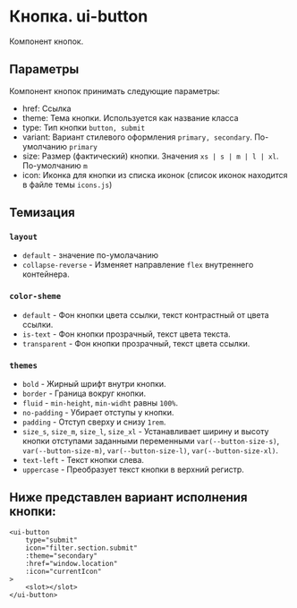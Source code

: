 # Кнопка. ui-button
Компонент кнопок.

## Параметры

Компонент кнопок принимать следующие параметры:
 - href: Ссылка
 - theme: Тема кнопки. Используется как название класса
 - type: Тип кнопки `button, submit`
 - variant: Вариант стилевого оформления `primary, secondary`. По-умолчанию `primary`
 - size: Размер (фактический) кнопки. Значения `xs | s | m | l | xl`. По-умолчанию `m`
 - icon: Иконка для кнопки из списка иконок (список иконок находится в файле темы `icons.js`)

## Темизация

### `layout`

* `default` - значение по-умолачанию
* `collapse-reverse` - Изменяет направление `flex` внутреннего контейнера.

### `color-sheme`

* `default` - Фон кнопки цвета ссылки, текст контрастный от цвета ссылки.
* `is-text` - Фон кнопки прозрачный, текст цвета текста.
* `transparent` - Фон кнопки прозрачный, текст цвета ссылки.

### `themes`
* `bold` - Жирный шрифт внутри кнопки.
* `border` - Граница вокруг кнопки.
* `fluid` - `min-height`, `min-widht` равны `100%`.
* `no-padding` - Убирает отступы у кнопки.
* `padding` - Отступ сверху и снизу `1rem`.
* `size_s`, `size_m`, `size_l`, `size_xl` - Устанавливает ширину и высоту кнопки отступами заданными переменными `var(--button-size-s)`, `var(--button-size-m)`, `var(--button-size-l)`, `var(--button-size-xl)`.
* `text-left` - Текст кнопки слева.
* `uppercase` - Преобразует текст кнопки в верхний регистр.

## Ниже представлен вариант исполнения кнопки:

```
<ui-button
	type="submit"
	icon="filter.section.submit"
	:theme="secondary"
	:href="window.location"
	:icon="currentIcon"
>
	<slot></slot>
</ui-button>
```
